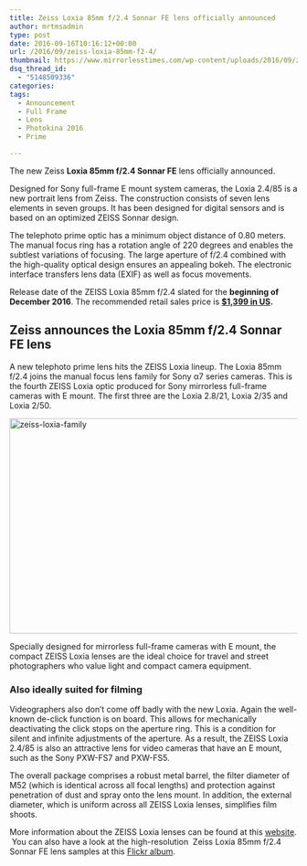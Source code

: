```yaml
---
title: Zeiss Loxia 85mm f/2.4 Sonnar FE lens officially announced
author: mrtmsadmin
type: post
date: 2016-09-16T10:16:12+00:00
url: /2016/09/zeiss-loxia-85mm-f2-4/
thumbnail: https://www.mirrorlesstimes.com/wp-content/uploads/2016/09/zeiss-loxia-85mm-f2-4.jpg
dsq_thread_id:
  - "5148509336"
categories:
tags:
  - Announcement
  - Full Frame
  - Lens
  - Photokina 2016
  - Prime

---
```

The new Zeiss **Loxia 85mm f/2.4 Sonnar FE** lens officially announced.

Designed for Sony full-frame E mount system cameras, the Loxia 2.4/85 is a new portrait lens from Zeiss. The construction consists of seven lens elements in seven groups. It has been designed for digital sensors and is based on an optimized ZEISS Sonnar design.

The telephoto prime optic has a minimum object distance of 0.80 meters. The manual focus ring has a rotation angle of 220 degrees and enables the subtlest variations of focusing. The large aperture of f/2.4 combined with the high-quality optical design ensures an appealing bokeh. The electronic interface transfers lens data (EXIF) as well as focus movements.

Release date of the ZEISS Loxia 85mm f/2.4 slated for the **beginning of December 2016**. The recommended retail sales price is **<a href="https://www.bhphotovideo.com/c/product/1282150-REG/zeiss_2162_636_loxia_85mm_f_2_4_lens.html/BI/20175/KBID/14249" target="_blank" rel="“nofollow”">$1,399 in US</a>.**<!--more-->

## Zeiss announces the Loxia 85mm f/2.4 Sonnar FE lens

A new telephoto prime lens hits the ZEISS Loxia lineup. The Loxia 85mm f/2.4 joins the manual focus lens family for Sony α7 series cameras. This is the fourth ZEISS Loxia optic produced for Sony mirrorless full-frame cameras with E mount. The first three are the Loxia 2.8/21, Loxia 2/35 and Loxia 2/50.

<img class="alignnone size-full wp-image-558" src="https://i1.wp.com/www.mirrorlesstimes.com/wp-content/uploads/2016/09/zeiss-loxia-family.jpg?resize=600%2C377&#038;ssl=1" alt="zeiss-loxia-family" width="600" height="377" srcset="https://i1.wp.com/www.mirrorlesstimes.com/wp-content/uploads/2016/09/zeiss-loxia-family.jpg?w=1075&ssl=1 1075w, https://i1.wp.com/www.mirrorlesstimes.com/wp-content/uploads/2016/09/zeiss-loxia-family.jpg?resize=300%2C188&ssl=1 300w, https://i1.wp.com/www.mirrorlesstimes.com/wp-content/uploads/2016/09/zeiss-loxia-family.jpg?resize=768%2C482&ssl=1 768w, https://i1.wp.com/www.mirrorlesstimes.com/wp-content/uploads/2016/09/zeiss-loxia-family.jpg?resize=1024%2C643&ssl=1 1024w" sizes="(max-width: 600px) 100vw, 600px" data-recalc-dims="1" /> 

Specially designed for mirrorless full-frame cameras with E mount, the compact ZEISS Loxia lenses are the ideal choice for travel and street photographers who value light and compact camera equipment.

### Also ideally suited for filming

Videographers also don’t come off badly with the new Loxia. Again the well-known de-click function is on board. This allows for mechanically deactivating the click stops on the aperture ring. This is a condition for silent and infinite adjustments of the aperture. As a result, the ZEISS Loxia 2.4/85 is also an attractive lens for video cameras that have an E mount, such as the Sony PXW-FS7 and PXW-FS5.

The overall package comprises a robust metal barrel, the filter diameter of M52 (which is identical across all focal lengths) and protection against penetration of dust and spray onto the lens mount. In addition, the external diameter, which is uniform across all ZEISS Loxia lenses, simplifies film shoots.

More information about the ZEISS Loxia lenses can be found at this <a href="http://www.zeiss.com/loxia" target="_blank">website</a>.  You can also have a look at the high-resolution  Zeiss Loxia 85mm f/2.4 Sonnar FE lens samples at this <a href="https://www.flickr.com/photos/carlzeisslenses/albums/72157672810564265" target="_blank">Flickr album</a>.